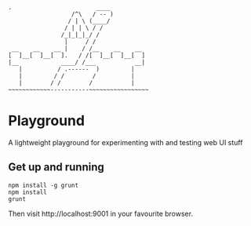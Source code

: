 ```
.                        ____
                  /^\   / -- )
                 / | \ (____/
                / | | \ / /
               /_|_|_|_/ /
                |     / /
 __    __    __ |    / /__    __    __
[  ]__[  ]__[  ].   / /[  ]__[  ]__[  ]
|__            ____/ /___           __|
   |          / .------  )         |
   |         / /        /          |
   |        / /        /           |
~~~~~~~~~~~~-----------~~~~~~~~~~~~~~~~~
```
# Playground

A lightweight playground for experimenting with and testing web UI stuff

## Get up and running

```cli
npm install -g grunt
npm install
grunt
```

Then visit http://localhost:9001 in your favourite browser.
